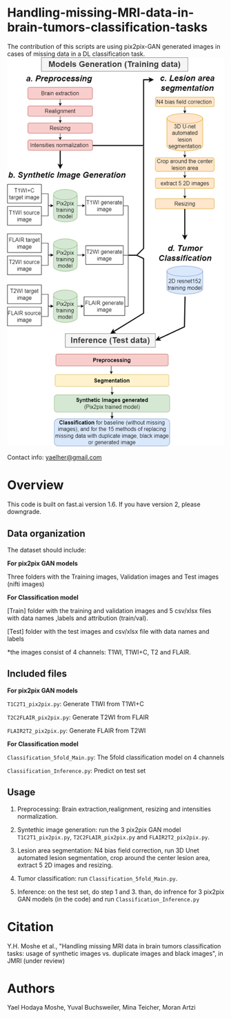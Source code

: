 # Handling-missing-MRI-data-in-brain-tumors-classification-tasks

The contribution of this scripts are using pix2pix-GAN generated images in cases of missing data in a DL classification task.
![Model](Figure.png)

Contact info: yaelher@gmail.com
# Overview
This code is built on fast.ai version 1.6. If you have version 2, please downgrade.

## Data organization
The dataset should include:

**For pix2pix GAN models**

Three folders with the Training images, Validation images and Test images (nifti images) 

**For Classification model**

[Train] folder with the training and validation images and 5 csv/xlsx files with data names ,labels and attribution (train/val).
 
[Test] folder with the test images and csv/xlsx file with data names and labels 

*the images consist of 4 channels: T1WI, T1WI+C, T2 and FLAIR.

## Included files

**For pix2pix GAN models**

<code>T1C2T1_pix2pix.py</code>: Generate T1WI from T1WI+C

<code>T2C2FLAIR_pix2pix.py</code>: Generate T2WI from FLAIR

<code>FLAIR2T2_pix2pix.py</code>: Generate FLAIR from T2WI

**For Classification model**

<code>Classification_5fold_Main.py</code>: The 5fold classification model on 4 channels

<code>Classification_Inference.py</code>: Predict on test set

## Usage

1. Preprocessing: Brain extraction,realignment, resizing  and intensities normalization.

2. Syntethic image generation: run the 3 pix2pix GAN model <code>T1C2T1_pix2pix.py</code>, <code>T2C2FLAIR_pix2pix.py</code> and <code>FLAIR2T2_pix2pix.py</code>.  

3. Lesion area segmentation: N4 bias field correction, run 3D Unet automated lesion segmentation, crop around the center lesion area,
extract 5 2D images and resizing.

4. Tumor classification: run <code>Classification_5fold_Main.py</code>.

5. Inference: on the test set, do step 1 and 3. than, do  infrence for 3 pix2pix GAN models (in the code) and run <code>Classification_Inference.py</code>

# Citation
Y.H. Moshe et al., "Handling missing MRI data in brain tumors classification tasks: usage of synthetic images vs. duplicate images and black images", in JMRI (under review) 


# Authors
Yael Hodaya Moshe, Yuval Buchsweiler, Mina Teicher, Moran Artzi


